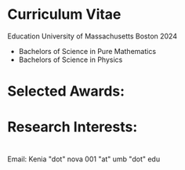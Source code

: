 # Curriculum Vitae
Education
University of Massachusetts Boston 2024
- Bachelors of Science in Pure Mathematics
- Bachelors of Science in Physics 

# Selected Awards:

# Research Interests:

# 


Email: Kenia "dot" nova 001 "at" umb "dot" edu
